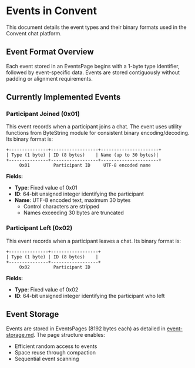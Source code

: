 
# Events in Convent

This document details the event types and their binary formats used in the Convent chat platform.

## Event Format Overview

Each event stored in an EventsPage begins with a 1-byte type identifier, followed by event-specific data. Events are stored contiguously without padding or alignment requirements.

## Currently Implemented Events

### Participant Joined (0x01)

This event records when a participant joins a chat. The event uses utility functions from ByteString module for consistent binary encoding/decoding. Its binary format is:

```
+---------------+------------------+----------------------+
| Type (1 byte) | ID (8 bytes)    | Name (up to 30 bytes)|
+---------------+------------------+----------------------+
     0x01         Participant ID     UTF-8 encoded name
```

**Fields:**
- **Type**: Fixed value of 0x01
- **ID**: 64-bit unsigned integer identifying the participant
- **Name**: UTF-8 encoded text, maximum 30 bytes
  - Control characters are stripped
  - Names exceeding 30 bytes are truncated

### Participant Left (0x02)

This event records when a participant leaves a chat. Its binary format is:

```
+---------------+------------------+
| Type (1 byte) | ID (8 bytes)    |
+---------------+------------------+
     0x02         Participant ID
```

**Fields:**
- **Type**: Fixed value of 0x02
- **ID**: 64-bit unsigned integer identifying the participant who left

## Event Storage

Events are stored in EventsPages (8192 bytes each) as detailed in [event-storage.md](event-storage.md). The page structure enables:
- Efficient random access to events
- Space reuse through compaction
- Sequential event scanning

